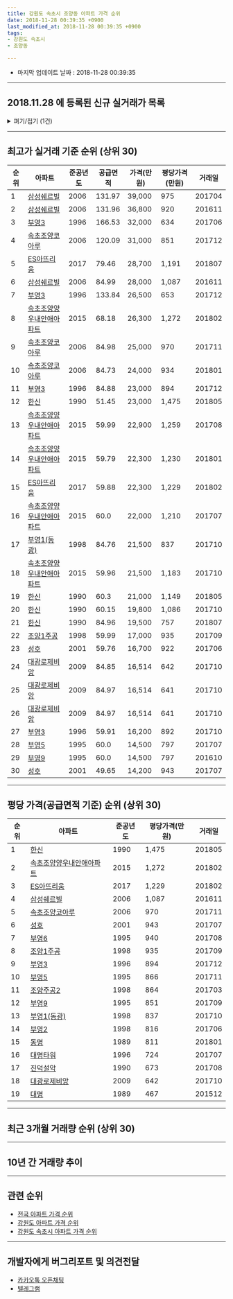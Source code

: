 ```yaml
---
title: 강원도 속초시 조양동 아파트 가격 순위
date: 2018-11-28 00:39:35 +0900
last_modified_at: 2018-11-28 00:39:35 +0900
tags:
- 강원도 속초시
- 조양동

---
```


* 마지막 업데이트 날짜 : 2018-11-28 00:39:35

---

## 2018.11.28 에 등록된 신규 실거래가 목록

<details>
<summary>펴기/접기 (1건)</summary>
<div markdown="1">

|아파트|준공년도|공급면적|가격(만원)|평당가격(만원)|거래일|
|---|---|---|---|---|---|
|[삼성쉐르빌](https://search.naver.com/search.naver?query=%EA%B0%95%EC%9B%90%EB%8F%84+%EC%86%8D%EC%B4%88%EC%8B%9C+%EC%A1%B0%EC%96%91%EB%8F%99+%EC%82%BC%EC%84%B1%EC%89%90%EB%A5%B4%EB%B9%8C)|2006|84.99|23,800|924|<span style="color:red">201810</span>|


</div>
</details>

---

## 최고가 실거래 기준 순위 (상위 30)


|순위|아파트|준공년도|공급면적|가격(만원)|평당가격(만원)|거래일|
|---|---|---|---|---|---|---|
|1|[삼성쉐르빌](https://search.naver.com/search.naver?query=%EA%B0%95%EC%9B%90%EB%8F%84+%EC%86%8D%EC%B4%88%EC%8B%9C+%EC%A1%B0%EC%96%91%EB%8F%99+%EC%82%BC%EC%84%B1%EC%89%90%EB%A5%B4%EB%B9%8C)|2006|131.97|39,000|975|201704|
|2|[삼성쉐르빌](https://search.naver.com/search.naver?query=%EA%B0%95%EC%9B%90%EB%8F%84+%EC%86%8D%EC%B4%88%EC%8B%9C+%EC%A1%B0%EC%96%91%EB%8F%99+%EC%82%BC%EC%84%B1%EC%89%90%EB%A5%B4%EB%B9%8C)|2006|131.96|36,800|920|201611|
|3|[부영3](https://search.naver.com/search.naver?query=%EA%B0%95%EC%9B%90%EB%8F%84+%EC%86%8D%EC%B4%88%EC%8B%9C+%EC%A1%B0%EC%96%91%EB%8F%99+%EB%B6%80%EC%98%813)|1996|166.53|32,000|634|201706|
|4|[속초조양코아루](https://search.naver.com/search.naver?query=%EA%B0%95%EC%9B%90%EB%8F%84+%EC%86%8D%EC%B4%88%EC%8B%9C+%EC%A1%B0%EC%96%91%EB%8F%99+%EC%86%8D%EC%B4%88%EC%A1%B0%EC%96%91%EC%BD%94%EC%95%84%EB%A3%A8)|2006|120.09|31,000|851|201712|
|5|[ES아뜨리움](https://search.naver.com/search.naver?query=%EA%B0%95%EC%9B%90%EB%8F%84+%EC%86%8D%EC%B4%88%EC%8B%9C+%EC%A1%B0%EC%96%91%EB%8F%99+ES%EC%95%84%EB%9C%A8%EB%A6%AC%EC%9B%80)|2017|79.46|28,700|1,191|201807|
|6|[삼성쉐르빌](https://search.naver.com/search.naver?query=%EA%B0%95%EC%9B%90%EB%8F%84+%EC%86%8D%EC%B4%88%EC%8B%9C+%EC%A1%B0%EC%96%91%EB%8F%99+%EC%82%BC%EC%84%B1%EC%89%90%EB%A5%B4%EB%B9%8C)|2006|84.99|28,000|1,087|201611|
|7|[부영3](https://search.naver.com/search.naver?query=%EA%B0%95%EC%9B%90%EB%8F%84+%EC%86%8D%EC%B4%88%EC%8B%9C+%EC%A1%B0%EC%96%91%EB%8F%99+%EB%B6%80%EC%98%813)|1996|133.84|26,500|653|201712|
|8|[속초조양양우내안애아파트](https://search.naver.com/search.naver?query=%EA%B0%95%EC%9B%90%EB%8F%84+%EC%86%8D%EC%B4%88%EC%8B%9C+%EC%A1%B0%EC%96%91%EB%8F%99+%EC%86%8D%EC%B4%88%EC%A1%B0%EC%96%91%EC%96%91%EC%9A%B0%EB%82%B4%EC%95%88%EC%95%A0%EC%95%84%ED%8C%8C%ED%8A%B8)|2015|68.18|26,300|1,272|201802|
|9|[속초조양코아루](https://search.naver.com/search.naver?query=%EA%B0%95%EC%9B%90%EB%8F%84+%EC%86%8D%EC%B4%88%EC%8B%9C+%EC%A1%B0%EC%96%91%EB%8F%99+%EC%86%8D%EC%B4%88%EC%A1%B0%EC%96%91%EC%BD%94%EC%95%84%EB%A3%A8)|2006|84.98|25,000|970|201711|
|10|[속초조양코아루](https://search.naver.com/search.naver?query=%EA%B0%95%EC%9B%90%EB%8F%84+%EC%86%8D%EC%B4%88%EC%8B%9C+%EC%A1%B0%EC%96%91%EB%8F%99+%EC%86%8D%EC%B4%88%EC%A1%B0%EC%96%91%EC%BD%94%EC%95%84%EB%A3%A8)|2006|84.73|24,000|934|201801|
|11|[부영3](https://search.naver.com/search.naver?query=%EA%B0%95%EC%9B%90%EB%8F%84+%EC%86%8D%EC%B4%88%EC%8B%9C+%EC%A1%B0%EC%96%91%EB%8F%99+%EB%B6%80%EC%98%813)|1996|84.88|23,000|894|201712|
|12|[한신](https://search.naver.com/search.naver?query=%EA%B0%95%EC%9B%90%EB%8F%84+%EC%86%8D%EC%B4%88%EC%8B%9C+%EC%A1%B0%EC%96%91%EB%8F%99+%ED%95%9C%EC%8B%A0)|1990|51.45|23,000|1,475|201805|
|13|[속초조양양우내안애아파트](https://search.naver.com/search.naver?query=%EA%B0%95%EC%9B%90%EB%8F%84+%EC%86%8D%EC%B4%88%EC%8B%9C+%EC%A1%B0%EC%96%91%EB%8F%99+%EC%86%8D%EC%B4%88%EC%A1%B0%EC%96%91%EC%96%91%EC%9A%B0%EB%82%B4%EC%95%88%EC%95%A0%EC%95%84%ED%8C%8C%ED%8A%B8)|2015|59.99|22,900|1,259|201708|
|14|[속초조양양우내안애아파트](https://search.naver.com/search.naver?query=%EA%B0%95%EC%9B%90%EB%8F%84+%EC%86%8D%EC%B4%88%EC%8B%9C+%EC%A1%B0%EC%96%91%EB%8F%99+%EC%86%8D%EC%B4%88%EC%A1%B0%EC%96%91%EC%96%91%EC%9A%B0%EB%82%B4%EC%95%88%EC%95%A0%EC%95%84%ED%8C%8C%ED%8A%B8)|2015|59.79|22,300|1,230|201801|
|15|[ES아뜨리움](https://search.naver.com/search.naver?query=%EA%B0%95%EC%9B%90%EB%8F%84+%EC%86%8D%EC%B4%88%EC%8B%9C+%EC%A1%B0%EC%96%91%EB%8F%99+ES%EC%95%84%EB%9C%A8%EB%A6%AC%EC%9B%80)|2017|59.88|22,300|1,229|201802|
|16|[속초조양양우내안애아파트](https://search.naver.com/search.naver?query=%EA%B0%95%EC%9B%90%EB%8F%84+%EC%86%8D%EC%B4%88%EC%8B%9C+%EC%A1%B0%EC%96%91%EB%8F%99+%EC%86%8D%EC%B4%88%EC%A1%B0%EC%96%91%EC%96%91%EC%9A%B0%EB%82%B4%EC%95%88%EC%95%A0%EC%95%84%ED%8C%8C%ED%8A%B8)|2015|60.0|22,000|1,210|201707|
|17|[부영1(동광)](https://search.naver.com/search.naver?query=%EA%B0%95%EC%9B%90%EB%8F%84+%EC%86%8D%EC%B4%88%EC%8B%9C+%EC%A1%B0%EC%96%91%EB%8F%99+%EB%B6%80%EC%98%811%28%EB%8F%99%EA%B4%91%29)|1998|84.76|21,500|837|201710|
|18|[속초조양양우내안애아파트](https://search.naver.com/search.naver?query=%EA%B0%95%EC%9B%90%EB%8F%84+%EC%86%8D%EC%B4%88%EC%8B%9C+%EC%A1%B0%EC%96%91%EB%8F%99+%EC%86%8D%EC%B4%88%EC%A1%B0%EC%96%91%EC%96%91%EC%9A%B0%EB%82%B4%EC%95%88%EC%95%A0%EC%95%84%ED%8C%8C%ED%8A%B8)|2015|59.96|21,500|1,183|201710|
|19|[한신](https://search.naver.com/search.naver?query=%EA%B0%95%EC%9B%90%EB%8F%84+%EC%86%8D%EC%B4%88%EC%8B%9C+%EC%A1%B0%EC%96%91%EB%8F%99+%ED%95%9C%EC%8B%A0)|1990|60.3|21,000|1,149|201805|
|20|[한신](https://search.naver.com/search.naver?query=%EA%B0%95%EC%9B%90%EB%8F%84+%EC%86%8D%EC%B4%88%EC%8B%9C+%EC%A1%B0%EC%96%91%EB%8F%99+%ED%95%9C%EC%8B%A0)|1990|60.15|19,800|1,086|201710|
|21|[한신](https://search.naver.com/search.naver?query=%EA%B0%95%EC%9B%90%EB%8F%84+%EC%86%8D%EC%B4%88%EC%8B%9C+%EC%A1%B0%EC%96%91%EB%8F%99+%ED%95%9C%EC%8B%A0)|1990|84.96|19,500|757|201807|
|22|[조양1주공](https://search.naver.com/search.naver?query=%EA%B0%95%EC%9B%90%EB%8F%84+%EC%86%8D%EC%B4%88%EC%8B%9C+%EC%A1%B0%EC%96%91%EB%8F%99+%EC%A1%B0%EC%96%911%EC%A3%BC%EA%B3%B5)|1998|59.99|17,000|935|201709|
|23|[성호](https://search.naver.com/search.naver?query=%EA%B0%95%EC%9B%90%EB%8F%84+%EC%86%8D%EC%B4%88%EC%8B%9C+%EC%A1%B0%EC%96%91%EB%8F%99+%EC%84%B1%ED%98%B8)|2001|59.76|16,700|922|201706|
|24|[대광로제비앙](https://search.naver.com/search.naver?query=%EA%B0%95%EC%9B%90%EB%8F%84+%EC%86%8D%EC%B4%88%EC%8B%9C+%EC%A1%B0%EC%96%91%EB%8F%99+%EB%8C%80%EA%B4%91%EB%A1%9C%EC%A0%9C%EB%B9%84%EC%95%99)|2009|84.85|16,514|642|201710|
|25|[대광로제비앙](https://search.naver.com/search.naver?query=%EA%B0%95%EC%9B%90%EB%8F%84+%EC%86%8D%EC%B4%88%EC%8B%9C+%EC%A1%B0%EC%96%91%EB%8F%99+%EB%8C%80%EA%B4%91%EB%A1%9C%EC%A0%9C%EB%B9%84%EC%95%99)|2009|84.97|16,514|641|201710|
|26|[대광로제비앙](https://search.naver.com/search.naver?query=%EA%B0%95%EC%9B%90%EB%8F%84+%EC%86%8D%EC%B4%88%EC%8B%9C+%EC%A1%B0%EC%96%91%EB%8F%99+%EB%8C%80%EA%B4%91%EB%A1%9C%EC%A0%9C%EB%B9%84%EC%95%99)|2009|84.97|16,514|641|201710|
|27|[부영3](https://search.naver.com/search.naver?query=%EA%B0%95%EC%9B%90%EB%8F%84+%EC%86%8D%EC%B4%88%EC%8B%9C+%EC%A1%B0%EC%96%91%EB%8F%99+%EB%B6%80%EC%98%813)|1996|59.91|16,200|892|201710|
|28|[부영5](https://search.naver.com/search.naver?query=%EA%B0%95%EC%9B%90%EB%8F%84+%EC%86%8D%EC%B4%88%EC%8B%9C+%EC%A1%B0%EC%96%91%EB%8F%99+%EB%B6%80%EC%98%815)|1995|60.0|14,500|797|201707|
|29|[부영9](https://search.naver.com/search.naver?query=%EA%B0%95%EC%9B%90%EB%8F%84+%EC%86%8D%EC%B4%88%EC%8B%9C+%EC%A1%B0%EC%96%91%EB%8F%99+%EB%B6%80%EC%98%819)|1995|60.0|14,500|797|201610|
|30|[성호](https://search.naver.com/search.naver?query=%EA%B0%95%EC%9B%90%EB%8F%84+%EC%86%8D%EC%B4%88%EC%8B%9C+%EC%A1%B0%EC%96%91%EB%8F%99+%EC%84%B1%ED%98%B8)|2001|49.65|14,200|943|201707|


---

## 평당 가격(공급면적 기준) 순위 (상위 30)


|순위|아파트|준공년도|평당가격(만원)|거래일|
|---|---|---|---|---|
|1|[한신](https://search.naver.com/search.naver?query=%EA%B0%95%EC%9B%90%EB%8F%84+%EC%86%8D%EC%B4%88%EC%8B%9C+%EC%A1%B0%EC%96%91%EB%8F%99+%ED%95%9C%EC%8B%A0)|1990|1,475|201805|
|2|[속초조양양우내안애아파트](https://search.naver.com/search.naver?query=%EA%B0%95%EC%9B%90%EB%8F%84+%EC%86%8D%EC%B4%88%EC%8B%9C+%EC%A1%B0%EC%96%91%EB%8F%99+%EC%86%8D%EC%B4%88%EC%A1%B0%EC%96%91%EC%96%91%EC%9A%B0%EB%82%B4%EC%95%88%EC%95%A0%EC%95%84%ED%8C%8C%ED%8A%B8)|2015|1,272|201802|
|3|[ES아뜨리움](https://search.naver.com/search.naver?query=%EA%B0%95%EC%9B%90%EB%8F%84+%EC%86%8D%EC%B4%88%EC%8B%9C+%EC%A1%B0%EC%96%91%EB%8F%99+ES%EC%95%84%EB%9C%A8%EB%A6%AC%EC%9B%80)|2017|1,229|201802|
|4|[삼성쉐르빌](https://search.naver.com/search.naver?query=%EA%B0%95%EC%9B%90%EB%8F%84+%EC%86%8D%EC%B4%88%EC%8B%9C+%EC%A1%B0%EC%96%91%EB%8F%99+%EC%82%BC%EC%84%B1%EC%89%90%EB%A5%B4%EB%B9%8C)|2006|1,087|201611|
|5|[속초조양코아루](https://search.naver.com/search.naver?query=%EA%B0%95%EC%9B%90%EB%8F%84+%EC%86%8D%EC%B4%88%EC%8B%9C+%EC%A1%B0%EC%96%91%EB%8F%99+%EC%86%8D%EC%B4%88%EC%A1%B0%EC%96%91%EC%BD%94%EC%95%84%EB%A3%A8)|2006|970|201711|
|6|[성호](https://search.naver.com/search.naver?query=%EA%B0%95%EC%9B%90%EB%8F%84+%EC%86%8D%EC%B4%88%EC%8B%9C+%EC%A1%B0%EC%96%91%EB%8F%99+%EC%84%B1%ED%98%B8)|2001|943|201707|
|7|[부영6](https://search.naver.com/search.naver?query=%EA%B0%95%EC%9B%90%EB%8F%84+%EC%86%8D%EC%B4%88%EC%8B%9C+%EC%A1%B0%EC%96%91%EB%8F%99+%EB%B6%80%EC%98%816)|1995|940|201708|
|8|[조양1주공](https://search.naver.com/search.naver?query=%EA%B0%95%EC%9B%90%EB%8F%84+%EC%86%8D%EC%B4%88%EC%8B%9C+%EC%A1%B0%EC%96%91%EB%8F%99+%EC%A1%B0%EC%96%911%EC%A3%BC%EA%B3%B5)|1998|935|201709|
|9|[부영3](https://search.naver.com/search.naver?query=%EA%B0%95%EC%9B%90%EB%8F%84+%EC%86%8D%EC%B4%88%EC%8B%9C+%EC%A1%B0%EC%96%91%EB%8F%99+%EB%B6%80%EC%98%813)|1996|894|201712|
|10|[부영5](https://search.naver.com/search.naver?query=%EA%B0%95%EC%9B%90%EB%8F%84+%EC%86%8D%EC%B4%88%EC%8B%9C+%EC%A1%B0%EC%96%91%EB%8F%99+%EB%B6%80%EC%98%815)|1995|866|201711|
|11|[조양주공2](https://search.naver.com/search.naver?query=%EA%B0%95%EC%9B%90%EB%8F%84+%EC%86%8D%EC%B4%88%EC%8B%9C+%EC%A1%B0%EC%96%91%EB%8F%99+%EC%A1%B0%EC%96%91%EC%A3%BC%EA%B3%B52)|1998|864|201703|
|12|[부영9](https://search.naver.com/search.naver?query=%EA%B0%95%EC%9B%90%EB%8F%84+%EC%86%8D%EC%B4%88%EC%8B%9C+%EC%A1%B0%EC%96%91%EB%8F%99+%EB%B6%80%EC%98%819)|1995|851|201709|
|13|[부영1(동광)](https://search.naver.com/search.naver?query=%EA%B0%95%EC%9B%90%EB%8F%84+%EC%86%8D%EC%B4%88%EC%8B%9C+%EC%A1%B0%EC%96%91%EB%8F%99+%EB%B6%80%EC%98%811%28%EB%8F%99%EA%B4%91%29)|1998|837|201710|
|14|[부영2](https://search.naver.com/search.naver?query=%EA%B0%95%EC%9B%90%EB%8F%84+%EC%86%8D%EC%B4%88%EC%8B%9C+%EC%A1%B0%EC%96%91%EB%8F%99+%EB%B6%80%EC%98%812)|1998|816|201706|
|15|[동명](https://search.naver.com/search.naver?query=%EA%B0%95%EC%9B%90%EB%8F%84+%EC%86%8D%EC%B4%88%EC%8B%9C+%EC%A1%B0%EC%96%91%EB%8F%99+%EB%8F%99%EB%AA%85)|1989|811|201801|
|16|[대명타워](https://search.naver.com/search.naver?query=%EA%B0%95%EC%9B%90%EB%8F%84+%EC%86%8D%EC%B4%88%EC%8B%9C+%EC%A1%B0%EC%96%91%EB%8F%99+%EB%8C%80%EB%AA%85%ED%83%80%EC%9B%8C)|1996|724|201707|
|17|[진덕설악](https://search.naver.com/search.naver?query=%EA%B0%95%EC%9B%90%EB%8F%84+%EC%86%8D%EC%B4%88%EC%8B%9C+%EC%A1%B0%EC%96%91%EB%8F%99+%EC%A7%84%EB%8D%95%EC%84%A4%EC%95%85)|1990|673|201708|
|18|[대광로제비앙](https://search.naver.com/search.naver?query=%EA%B0%95%EC%9B%90%EB%8F%84+%EC%86%8D%EC%B4%88%EC%8B%9C+%EC%A1%B0%EC%96%91%EB%8F%99+%EB%8C%80%EA%B4%91%EB%A1%9C%EC%A0%9C%EB%B9%84%EC%95%99)|2009|642|201710|
|19|[대명](https://search.naver.com/search.naver?query=%EA%B0%95%EC%9B%90%EB%8F%84+%EC%86%8D%EC%B4%88%EC%8B%9C+%EC%A1%B0%EC%96%91%EB%8F%99+%EB%8C%80%EB%AA%85)|1989|467|201512|


---

## 최근 3개월 거래량 순위 (상위 30)


<div style="width:100%;">
    <canvas id="deal_count_ranking" height="250"></canvas>
</div>


<script>
new Chart(document.getElementById("deal_count_ranking"), {
    type: 'horizontalBar',
    data: {
        labels: ['성호', '부영5', '부영3', '조양1주공', '부영6', '속초조양양우내안애아파트', '부영9', '조양주공2', '부영2', '진덕설악', '삼성쉐르빌', '속초조양코아루', '동명', '부영1(동광)', '한신', '대명'],
        datasets: [{
            label: '실거래 수',
            data: [11, 11, 9, 7, 7, 6, 6, 5, 4, 3, 3, 2, 1, 1, 1, 1],
            borderColor: "rgba(255, 0, 128, 1)",
            backgroundColor: "rgba(255, 0, 128, 0.5)",
            fill: false,
        }]
    },
    options: {
        responsive: true,
        title: {
            display: true,
            text: '최근 3개월 거래량 순위'
        },
        tooltips: {
            mode: 'index',
            intersect: false,
            callbacks: {
                title: function(tooltipItems, data) {
                    return "실거래 수:";
                },
                label: function(tooltipItem, data) {
                    return data.labels[tooltipItem.index] + ": " + tooltipItem.xLabel;
                }
            }
        },
        hover: {
            mode: 'nearest',
            intersect: true
        },
        scales: {
            xAxes: [{
                display: true,
                scaleLabel: {
                    display: true,
                    labelString: '실거래 수'
                },
                ticks: {
                    suggestedMin: 0,
                }
            }],
            yAxes: [{
                display: true,
                ticks: {
                    autoSkip: false,
                    callback: function(value, index, values) {
                        if (value.length > 15)
                            return value.substr(0, 13) + "...";
                        else
                            return value;
                    }
                },
                scaleLabel: {
                    display: false,
                }
            }]
        }
    }
});

</script>


---

## 10년 간 거래량 추이


<div style="width:100%;">
    <canvas id="deal_progress" height="250"></canvas>
</div>

<script>
new Chart(document.getElementById("deal_progress"), {
    type: 'line',
    data: {
        labels: ['200811','200812','200901','200902','200903','200904','200905','200906','200907','200908','200909','200910','200911','200912','201001','201002','201003','201004','201005','201006','201007','201008','201009','201010','201011','201012','201101','201102','201103','201104','201105','201106','201107','201108','201109','201110','201111','201112','201201','201202','201203','201204','201205','201206','201207','201208','201209','201210','201211','201212','201301','201302','201303','201304','201305','201306','201307','201308','201309','201310','201311','201312','201401','201402','201403','201404','201405','201406','201407','201408','201409','201410','201411','201412','201501','201502','201503','201504','201505','201506','201507','201508','201509','201510','201511','201512','201601','201602','201603','201604','201605','201606','201607','201608','201609','201610','201611','201612','201701','201702','201703','201704','201705','201706','201707','201708','201709','201710','201711','201712','201801','201802','201803','201804','201805','201806','201807','201808','201809','201810','201811'],
        datasets: [{
            label: '실거래 수',
            pointRadius: 1,
            data: [22, 18, 16, 19, 37, 39, 31, 27, 32, 45, 43, 47, 39, 28, 18, 34, 36, 41, 32, 27, 36, 49, 55, 66, 42, 36, 54, 45, 55, 47, 52, 44, 56, 77, 101, 51, 45, 36, 34, 53, 35, 25, 43, 27, 18, 23, 25, 24, 33, 27, 20, 26, 28, 36, 37, 51, 20, 33, 33, 44, 34, 44, 32, 34, 41, 32, 36, 34, 38, 48, 34, 56, 37, 26, 55, 35, 67, 43, 21, 38, 39, 37, 40, 41, 25, 39, 35, 34, 41, 53, 52, 48, 66, 40, 47, 42, 39, 25, 23, 39, 61, 52, 52, 66, 48, 60, 50, 79, 38, 32, 32, 20, 49, 28, 40, 33, 33, 28, 33, 33, 12],
            borderColor: "rgba(255, 201, 14, 1)",
            backgroundColor: "rgba(255, 201, 14, 0.5)",
            fill: true,
        }]
    },
    options: {
        responsive: true,
        title: {
            display: true,
            text: '10년간 거래량 추이'
        },
        tooltips: {
            mode: 'index',
            intersect: false,
        },
        hover: {
            mode: 'nearest',
            intersect: true
        },
        scales: {
            xAxes: [{
                display: true,
                scaleLabel: {
                    display: true,
                    labelString: '년/월'
                }
            }],
            yAxes: [{
                display: true,
                ticks: {
                    suggestedMin: 0,
                },
                scaleLabel: {
                    display: true,
                    labelString: '실거래 수'
                }
            }]
        }
    }
});

</script>


---

## 관련 순위

- [전국 아파트 가격 순위](https://inasie.github.io/apt-ranking/전국)
- [강원도 아파트 가격 순위](https://inasie.github.io/apt-ranking/강원도)
- [강원도 속초시 아파트 가격 순위](https://inasie.github.io/apt-ranking/강원도-속초시)


---

## 개발자에게 버그리포트 및 의견전달

- [카카오톡 오픈채팅](https://open.kakao.com/o/gLJUAP4)
- [텔레그램](https://t.me/inasie)

